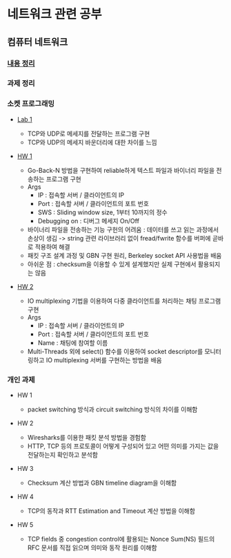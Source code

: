 # 네트워크 관련 공부

## 컴퓨터 네트워크
### [내용 정리](./computer_network/study/computernetworks.md)
### 과제 정리

### 소켓 프로그래밍
- [Lab 1](./computer_network/socket_programming/lab01/)
    - TCP와 UDP로 메세지를 전달하는 프로그램 구현
    - TCP와 UDP의 메세지 바운더리에 대한 차이를 느낌

- [HW 1](./computer_network/socket_programming/hw1/)
    - Go-Back-N 방법을 구현하여 reliable하게 텍스트 파일과 바이너리 파일을 전송하는 프로그램 구현
    - Args
        - IP : 접속할 서버 / 클라이언트의 IP
        - Port : 접속할 서버 / 클라이언트의 포트 번호
        - SWS : Sliding window size, 1부터 10까지의 정수
        - Debugging on : 디버그 메세지 On/Off
    - 바이너리 파일을 전송하는 기능 구헌의 어려움 : 데이터를 쓰고 읽는 과정에서 손상이 생김 -> string 관련 라이브러리 없이 fread/fwrite 함수를 버퍼에 곧바로 적용하여 해결
    - 패킷 구조 설계 과정 및 GBN 구현 원리, Berkeley socket API 사용법을 배움
    - 아쉬운 점 : checksum을 이용할 수 있게 설계했지만 실제 구현에서 활용되지는 않음

- [HW 2](./computer_network/socket_programming/hw2/)
    - IO multiplexing 기법을 이용하여 다중 클라이언트를 처리하는 채팅 프로그램 구현
    - Args
        - IP : 접속할 서버 / 클라이언트의 IP
        - Port : 접속할 서버 / 클라이언트의 포트 번호
        - Name : 채팅에 참여할 이름
    - Multi-Threads 외에 select() 함수를 이용하여 socket descriptor를 모니터링하고 IO multiplexing 서버를 구현하는 방법을 배움

### 개인 과제
- HW 1
    - packet switching 방식과 circuit switching 방식의 차이를 이해함

- HW 2
    - Wiresharks를 이용한 패킷 분석 방법을 경험함
    - HTTP, TCP 등의 프로토콜이 어떻게 구성되어 있고 어떤 의미를 가지는 값을 전달하는지 확인하고 분석함

- HW 3
    - Checksum 계산 방법과 GBN timeline diagram을 이해함

- HW 4
    - TCP의 동작과 RTT Estimation and Timeout 계산 방법을 이해함

- HW 5
    - TCP fields 중 congestion control에 활용되는 Nonce Sum(NS) 필드의 RFC 문서를 직접 읽으며 의미와 동작 원리를 이해함